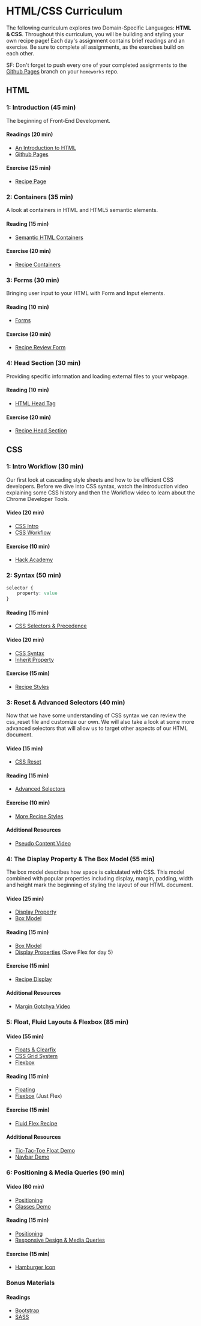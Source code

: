 # HTML/CSS Curriculum

The following curriculum explores two Domain-Specific Languages: **HTML & CSS**.
Throughout this curriculum, you will be building and styling your own recipe
page! Each day's assignment contains brief readings and an exercise. Be sure to
complete all assignments, as the exercises build on each other.

SF: Don't forget to push every one of your completed assignments to the
[Github Pages][gh-pages] branch on your `homeworks` repo.

## HTML

### 1: Introduction (45 min)

The beginning of Front-End Development.

#### Readings (20 min)

+ [An Introduction to HTML](readings/introduction.md)
+ [Github Pages][gh-pages]

[gh-pages]: ../javascript/readings/github_pages.md

#### Exercise (25 min)

+ [Recipe Page](homeworks/introduction/introduction_html_exercise.md)

### 2: Containers (35 min)

A look at containers in HTML and HTML5 semantic elements.

#### Reading (15 min)

+ [Semantic HTML Containers](readings/containers.md)

#### Exercise (20 min)

+ [Recipe Containers](homeworks/containers/containers_html_exercise.md)

### 3: Forms (30 min)

Bringing user input to your HTML with Form and Input elements.

#### Reading (10 min)

+ [Forms](readings/forms.md)

#### Exercise (20 min)

+ [Recipe Review Form](homeworks/forms/forms_html_exercise.md)

### 4: Head Section (30 min)

Providing specific information and loading external files to your webpage.

#### Reading (10 min)

+ [HTML Head Tag](readings/head_section.md)

#### Exercise (20 min)

+ [Recipe Head Section](homeworks/head_section/html_head_section_exercise.md)

## CSS

### 1: Intro Workflow (30 min)

Our first look at cascading style sheets and how to be efficient CSS developers.
Before we dive into CSS syntax, watch the introduction video explaining some CSS
history and then the Workflow video to learn about the Chrome Developer Tools.

#### Video (20 min)

+ [CSS Intro](https://vimeo.com/album/3732382/video/151188850)
+ [CSS Workflow](https://vimeo.com/168826664)

#### Exercise (10 min)

+ [Hack Academy](homeworks/css_intro/exercise.md)

### 2: Syntax (50 min)

```css
selector {
    property: value
}
```

#### Reading (15 min)

+ [CSS Selectors & Precedence](readings/css_selectors_precedence.md)

#### Video (20 min)

+ [CSS Syntax](https://vimeo.com/album/3732382/video/151185331)
+ [Inherit Property](https://vimeo.com/album/3732382/video/151190179)

#### Exercise (15 min)

+ [Recipe Styles](homeworks/css_syntax/exercise.md)

### 3: Reset & Advanced Selectors (40 min)

Now that we have some understanding of CSS syntax we can review the css_reset file and customize our own. We will also take a look at some more advanced selectors that will allow us to target other aspects of our HTML document.

#### Video (15 min)

+ [CSS Reset](https://vimeo.com/album/3732382/video/151190181)

#### Reading (15 min)

+ [Advanced Selectors](readings/advanced_selectors.md)

#### Exercise (10 min)

+ [More Recipe Styles](homeworks/advanced_selectors/exercise.md)

#### Additional Resources

+ [Pseudo Content Video](https://vimeo.com/album/3732382/video/151190178)

### 4: The Display Property & The Box Model (55 min)

The box model describes how space is calculated with CSS. This model combined with popular properties including display, margin, padding, width and height mark the beginning of styling the layout of our HTML document.

#### Video (25 min)

+ [Display Property](https://vimeo.com/album/3732382/video/151190176)
+ [Box Model](https://vimeo.com/album/3732382/video/151190177)

#### Reading (15 min)

+ [Box Model](readings/box_model.md)
+ [Display Properties](readings/display.md) (Save Flex for day 5)

#### Exercise (15 min)

+ [Recipe Display](homeworks/display_box_model/exercise.md)

#### Additional Resources

+ [Margin Gotchya Video](https://vimeo.com/album/3732382/video/151190180)

### 5: Float, Fluid Layouts & Flexbox (85 min)

#### Video (55 min)

+ [Floats & Clearfix](https://vimeo.com/album/3732382/video/151190182)
+ [CSS Grid System](https://vimeo.com/170320160)
+ [Flexbox](https://vimeo.com/170512344)

#### Reading (15 min)

+ [Floating](readings/floats_clear_fix.md)
+ [Flexbox](readings/display.md) (Just Flex)

#### Exercise (15 min)

+ [Fluid Flex Recipe](homeworks/float_fluid_flex/exercise.md)

#### Additional Resources

+ [Tic-Tac-Toe Float Demo](https://vimeo.com/album/3732382/video/151190183)
+ [Navbar Demo](https://vimeo.com/album/3732382/video/158975002)

### 6: Positioning & Media Queries (90 min)

#### Video (60 min)

+ [Positioning](https://vimeo.com/album/3732382/video/151190184)
+ [Glasses Demo](https://vimeo.com/album/3732382/video/151190185)

#### Reading (15 min)

+ [Positioning](readings/positioning.md)
+ [Responsive Design & Media Queries](readings/responsive_design.md)

#### Exercise (15 min)

+ [Hamburger Icon](homeworks/positioning_media_queries/exercise.md)

### Bonus Materials

#### Readings

+ [Bootstrap][bootstrap]
+ [SASS][sass]

[bootstrap]: readings/bootstrap.md
[sass]: readings/sass.md
